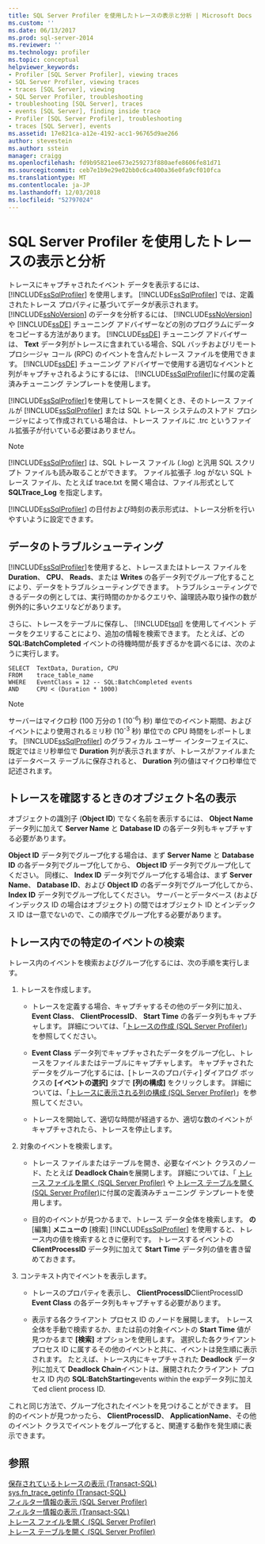 ```yaml
---
title: SQL Server Profiler を使用したトレースの表示と分析 | Microsoft Docs
ms.custom: ''
ms.date: 06/13/2017
ms.prod: sql-server-2014
ms.reviewer: ''
ms.technology: profiler
ms.topic: conceptual
helpviewer_keywords:
- Profiler [SQL Server Profiler], viewing traces
- SQL Server Profiler, viewing traces
- traces [SQL Server], viewing
- SQL Server Profiler, troubleshooting
- troubleshooting [SQL Server], traces
- events [SQL Server], finding inside trace
- Profiler [SQL Server Profiler], troubleshooting
- traces [SQL Server], events
ms.assetid: 17e821ca-a12e-4192-acc1-96765d9ae266
author: stevestein
ms.author: sstein
manager: craigg
ms.openlocfilehash: fd9b95821ee673e259273f880aefe8606fe81d71
ms.sourcegitcommit: ceb7e1b9e29e02bb0c6ca400a36e0fa9cf010fca
ms.translationtype: MT
ms.contentlocale: ja-JP
ms.lasthandoff: 12/03/2018
ms.locfileid: "52797024"
---
```

# <a name="view-and-analyze-traces-with-sql-server-profiler"></a>SQL Server Profiler を使用したトレースの表示と分析
  トレースにキャプチャされたイベント データを表示するには、 [!INCLUDE[ssSqlProfiler](../../includes/sssqlprofiler-md.md)] を使用します。 [!INCLUDE[ssSqlProfiler](../../includes/sssqlprofiler-md.md)] では、定義されたトレース プロパティに基づいてデータが表示されます。 [!INCLUDE[ssNoVersion](../../includes/ssnoversion-md.md)] のデータを分析するには、 [!INCLUDE[ssNoVersion](../../includes/ssnoversion-md.md)] や [!INCLUDE[ssDE](../../includes/ssde-md.md)] チューニング アドバイザーなどの別のプログラムにデータをコピーする方法があります。 [!INCLUDE[ssDE](../../includes/ssde-md.md)] チューニング アドバイザーは、 **Text** データ列がトレースに含まれている場合、SQL バッチおよびリモート プロシージャ コール (RPC) のイベントを含んだトレース ファイルを使用できます。 [!INCLUDE[ssDE](../../includes/ssde-md.md)] チューニング アドバイザーで使用する適切なイベントと列がキャプチャされるようにするには、 [!INCLUDE[ssSqlProfiler](../../includes/sssqlprofiler-md.md)]に付属の定義済みチューニング テンプレートを使用します。  
  
 [!INCLUDE[ssSqlProfiler](../../includes/sssqlprofiler-md.md)]を使用してトレースを開くとき、そのトレース ファイルが [!INCLUDE[ssSqlProfiler](../../includes/sssqlprofiler-md.md)] または SQL トレース システムのストアド プロシージャによって作成されている場合は、トレース ファイルに .trc というファイル拡張子が付いている必要はありません。  
  
> [!NOTE]  
>  [!INCLUDE[ssSqlProfiler](../../includes/sssqlprofiler-md.md)] は、SQL トレース ファイル (.log) と汎用 SQL スクリプト ファイルも読み取ることができます。 ファイル拡張子 .log がない SQL トレース ファイル、たとえば trace.txt を開く場合は、ファイル形式として **SQLTrace_Log** を指定します。  
  
 [!INCLUDE[ssSqlProfiler](../../includes/sssqlprofiler-md.md)] の日付および時刻の表示形式は、トレース分析を行いやすいように設定できます。  
  
## <a name="troubleshooting-data"></a>データのトラブルシューティング  
 [!INCLUDE[ssSqlProfiler](../../includes/sssqlprofiler-md.md)]を使用すると、トレースまたはトレース ファイルを **Duration**、 **CPU**、 **Reads**、または **Writes** の各データ列でグループ化することにより、データをトラブルシューティングできます。 トラブルシューティングできるデータの例としては、実行時間のかかるクエリや、論理読み取り操作の数が例外的に多いクエリなどがあります。  
  
 さらに、トレースをテーブルに保存し、 [!INCLUDE[tsql](../../includes/tsql-md.md)] を使用してイベント データをクエリすることにより、追加の情報を検索できます。 たとえば、どの **SQL:BatchCompleted** イベントの待機時間が長すぎるかを調べるには、次のように実行します。  
  
```  
SELECT  TextData, Duration, CPU  
FROM    trace_table_name  
WHERE   EventClass = 12 -- SQL:BatchCompleted events  
AND     CPU < (Duration * 1000)  
```  
  
> [!NOTE]  
>  サーバーはマイクロ秒 (100 万分の 1 (10<sup>-6</sup>) 秒) 単位でのイベント期間、およびイベントにより使用されるミリ秒 (10<sup>-3</sup> 秒) 単位での CPU 時間をレポートします。 [!INCLUDE[ssSqlProfiler](../../includes/sssqlprofiler-md.md)] のグラフィカル ユーザー インターフェイスに、既定ではミリ秒単位で **Duration** 列が表示されますが、トレースがファイルまたはデータベース テーブルに保存されると、 **Duration** 列の値はマイクロ秒単位で記述されます。  
  
## <a name="displaying-object-names-when-viewing-traces"></a>トレースを確認するときのオブジェクト名の表示  
 オブジェクトの識別子 (**Object ID**) でなく名前を表示するには、 **Object Name** データ列に加えて **Server Name** と **Database ID** の各データ列もキャプチャする必要があります。  
  
 **Object ID** データ列でグループ化する場合は、まず **Server Name** と **Database ID** の各データ列でグループ化してから、 **Object ID** データ列でグループ化してください。 同様に、 **Index ID** データ列でグループ化する場合は、まず **Server Name**、 **Database ID**、および **Object ID** の各データ列でグループ化してから、 **Index ID** データ列でグループ化してください。 サーバーとデータベース (およびインデックス ID の場合はオブジェクト) の間ではオブジェクト ID とインデックス ID は一意でないので、この順序でグループ化する必要があります。  
  
## <a name="finding-specific-events-within-a-trace"></a>トレース内での特定のイベントの検索  
 トレース内のイベントを検索およびグループ化するには、次の手順を実行します。  
  
1.  トレースを作成します。  
  
    -   トレースを定義する場合、キャプチャするその他のデータ列に加え、 **Event Class**、 **ClientProcessID**、 **Start Time** の各データ列もキャプチャします。 詳細については、「[トレースの作成 &#40;SQL Server Profiler&#41;](create-a-trace-sql-server-profiler.md)」を参照してください。  
  
    -   **Event Class** データ列でキャプチャされたデータをグループ化し、トレースをファイルまたはテーブルにキャプチャします。 キャプチャされたデータをグループ化するには、[トレースのプロパティ] ダイアログ ボックスの **[イベントの選択]** タブで **[列の構成]** をクリックします。 詳細については、「[トレースに表示される列の構成 &#40;SQL Server Profiler&#41;](organize-columns-displayed-in-a-trace-sql-server-profiler.md)」を参照してください。  
  
    -   トレースを開始して、適切な時間が経過するか、適切な数のイベントがキャプチャされたら、トレースを停止します。  
  
2.  対象のイベントを検索します。  
  
    -   トレース ファイルまたはテーブルを開き、必要なイベント クラスのノード、たとえば **Deadlock Chain**を展開します。 詳細については、「 [トレース ファイルを開く &#40;SQL Server Profiler&#41;](open-a-trace-file-sql-server-profiler.md) や [トレース テーブルを開く &#40;SQL Server Profiler&#41;](open-a-trace-table-sql-server-profiler.md)に付属の定義済みチューニング テンプレートを使用します。  
  
    -   目的のイベントが見つかるまで、トレース データ全体を検索します。 **の** [編集] **メニューの** [検索] [!INCLUDE[ssSqlProfiler](../../includes/sssqlprofiler-md.md)] を使用すると、トレース内の値を検索するときに便利です。 トレースするイベントの **ClientProcessID** データ列に加えて **Start Time** データ列の値を書き留めておきます。  
  
3.  コンテキスト内でイベントを表示します。  
  
    -   トレースのプロパティを表示し、 **ClientProcessID**ClientProcessID **Event Class** の各データ列もキャプチャする必要があります。  
  
    -   表示する各クライアント プロセス ID のノードを展開します。 トレース全体を手動で検索するか、または前の対象イベントの **Start Time** 値が見つかるまで **[検索]** オプションを使用します。 選択した各クライアント プロセス ID に属するその他のイベントと共に、イベントは発生順に表示されます。 たとえば、トレース内にキャプチャされた **Deadlock** データ列に加えて **Deadlock Chain**イベントは、展開されたクライアント プロセス ID 内の **SQL:BatchStarting**events within the expデータ列に加えてed client process ID.  
  
 これと同じ方法で、グループ化されたイベントを見つけることができます。 目的のイベントが見つかったら、 **ClientProcessID**、 **ApplicationName**、その他のイベント クラスでイベントをグループ化すると、関連する動作を発生順に表示できます。  
  
## <a name="see-also"></a>参照  
 [保存されているトレースの表示 &#40;Transact-SQL&#41;](../../relational-databases/sql-trace/view-a-saved-trace-transact-sql.md)   
 [sys.fn_trace_getinfo &#40;Transact-SQL&#41;](/sql/relational-databases/system-functions/sys-fn-trace-getinfo-transact-sql)   
 [フィルター情報の表示 &#40;SQL Server Profiler&#41;](view-filter-information-sql-server-profiler.md)   
 [フィルター情報の表示 &#40;Transact-SQL&#41;](../../relational-databases/sql-trace/view-filter-information-transact-sql.md)   
 [トレース ファイルを開く &#40;SQL Server Profiler&#41;](open-a-trace-file-sql-server-profiler.md)   
 [トレース テーブルを開く &#40;SQL Server Profiler&#41;](open-a-trace-table-sql-server-profiler.md)  
  
  
